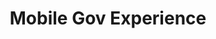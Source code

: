---
# This topic lives at
# https://digital.gov/topics/mobile-gov-experience

# Topic Title
title: "Mobile Gov Experience"

# description — keep it short and clear
summary: ""

# Weight
weight: 1

# For more information on managing topics,
# see https://github.com/GSA/digitalgov.gov/wiki/topics
---